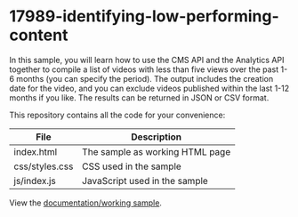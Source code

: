 # 17989-identifying-low-performing-content
In this sample, you will learn how to use the CMS API and the Analytics API together to compile a list of videos with less than five views over the past 1-6 months (you can specify the period). The output includes the creation date for the video, and you can exclude videos published within the last 1-12 months if you like. The results can be returned in JSON or CSV format.

This repository contains all the code for your convenience:

<table>
	<thead>
		<th>File</th>
		<th>Description</th>
	</thead>
	<tr>
		<td>index.html</td>
		<td>The sample as working HTML page</td>
	</tr>
	<tr>
		<td>css/styles.css</td>
		<td>CSS used in the sample</td>
	</tr>
	<tr>
		<td>js/index.js</td>
		<td>JavaScript used in the sample</td>
	</tr>
</table>

View the [documentation/working sample](https://support.brightcove.com/analyticscms-apis-sample-identifying-low-performing-content).
